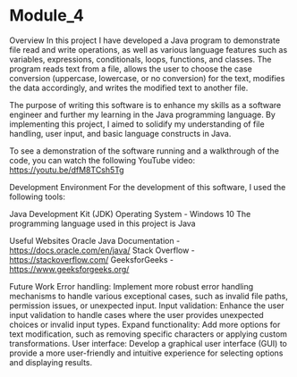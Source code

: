 # Module_4
Overview
In this project I have developed a Java program to demonstrate file read and write operations, as well as various language features such as variables, expressions, conditionals, loops, functions, and classes. The program reads text from a file, allows the user to choose the case conversion (uppercase, lowercase, or no conversion) for the text, modifies the data accordingly, and writes the modified text to another file.

The purpose of writing this software is to enhance my skills as a software engineer and further my learning in the Java programming language. By implementing this project, I aimed to solidify my understanding of file handling, user input, and basic language constructs in Java.

To see a demonstration of the software running and a walkthrough of the code, you can watch the following YouTube video:
https://youtu.be/dfM8TCsh5Tg

Development Environment
For the development of this software, I used the following tools:

Java Development Kit (JDK)
Operating System - Windows 10
The programming language used in this project is Java

Useful Websites
Oracle Java Documentation - https://docs.oracle.com/en/java/
Stack Overflow - https://stackoverflow.com/
GeeksforGeeks - https://www.geeksforgeeks.org/

Future Work
Error handling: Implement more robust error handling mechanisms to handle various exceptional cases, such as invalid file paths, permission issues, or unexpected input.
Input validation: Enhance the user input validation to handle cases where the user provides unexpected choices or invalid input types.
Expand functionality: Add more options for text modification, such as removing specific characters or applying custom transformations.
User interface: Develop a graphical user interface (GUI) to provide a more user-friendly and intuitive experience for selecting options and displaying results.
